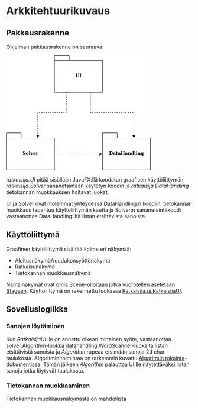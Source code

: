 # Arkkitehtuurikuvaus

## Pakkausrakenne

Ohjelman pakkausrakenne on seuraava:

![pakkausrakennekuva](https://github.com/tibe314/Sanajahtiratkaisija/blob/master/dokumentointi/kuvat/pakkausrakenne.png)

*ratkaisija.UI* pitää sisällään JavaFX:llä koodatun graafisen käyttöliittymän, *ratkaisija.Solver* sananetsintään käytetyn koodin ja *ratkaisija.DataHandling* tietokannan muokkauksen hoitavat luokat.

UI ja Solver ovat molemmat yhteydessä DataHandling:n koodiin, tietokannan muokkaus tapahtuu käyttöliittymän kautta ja Solver:n sananetsintäkoodi vastaanottaa DataHandling:iltä listan etsittävistä sanoista.

## Käyttöliittymä

Graafinen käytöliittymä sisältää kolme eri näkymää:

- Aloitusnäkymä/ruudukonsyöttönäkymä
- Ratkaisunäkymä
- Tietokannan muokkausnäkymä

Nämä näkymät ovat omia [Scene](https://docs.oracle.com/javase/8/javafx/api/javafx/scene/Scene.html)-olioitaan jotka vuorotellen asetetaan [Stageen](https://docs.oracle.com/javase/8/javafx/api/javafx/stage/Stage.html). Käyttöliittymä on rakennettu luokassa [Ratkaisija.ui.RatkaisijaUI](https://github.com/tibe314/Sanajahtiratkaisija/blob/master/Ratkaisija/src/main/java/ratkaisija/UI/RatkaisijaUI.java).

## Sovelluslogiikka

### Sanojen löytäminen

Kun *RatkaisijaUI*:lle on annettu oikean mittainen syöte, vastaanottaa [solver.Algorithm](https://github.com/tibe314/Sanajahtiratkaisija/blob/master/Ratkaisija/src/main/java/ratkaisija/solver/Algorithm.java)-luokka [datahandling.WordScanner](https://github.com/tibe314/Sanajahtiratkaisija/blob/master/Ratkaisija/src/main/java/ratkaisija/datahandling/WordScanner.java)-luokalta listan etsittävistä sanoista ja *Algorithm* rupeaa etsimään sanoja 2d char-taulukosta. Algoritmin toimintaa on tarkemmin kuvattu [Algoritmin toiminta](https://github.com/tibe314/Sanajahtiratkaisija/blob/master/dokumentointi/algoritmin_toiminta.md)-dokumentissa. Tämän jälkeen *Algorithm* palauttaa UI:lle näytettäväksi listan sanoja jotka löytyvät taulukosta.

### Tietokannan muokkaaminen

Tietokannan muokkausnäkymästä on mahdollista 


